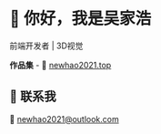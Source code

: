 # 👋 你好，我是吴家浩

前端开发者 | 3D视觉


**作品集** -
🔗 [newhao2021.top](https://www.newhao2021.top)

## 📱 联系我

📧 newhao2021@outlook.com

